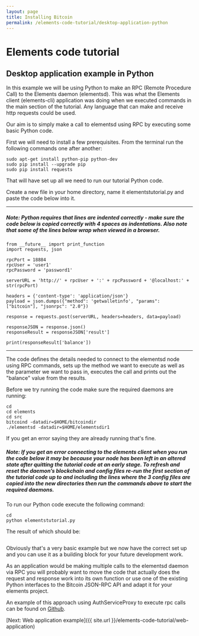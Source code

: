 ```yaml
---
layout: page
title: Installing Bitcoin
permalink: /elements-code-tutorial/desktop-application-python
---
```


# Elements code tutorial

## Desktop application example in Python

In this example we will be using Python to make an RPC (Remote Procedure Call) to the Elements daemon (elementsd). This was what the Elements client (elements-cli) application was doing when we executed commands in the main section of the tutorial. Any language that can make and receive http requests could be used. 

Our aim is to simply make a call to elementsd using RPC by executing some basic Python code.

First we will need to install a few prerequisites. From the terminal run the following commands one after another:

~~~~
sudo apt-get install python-pip python-dev
sudo pip install --upgrade pip 
sudo pip install requests
~~~~

That will have set up all we need to run our tutorial Python code.

Create a new file in your home directory, name it elementstutorial.py and paste the code below into it.

* * *

##### Note: Python requires that lines are indented correctly - make sure the code below is copied correctly with 4 spaces as indentations. Also note that some of the lines below wrap when viewed in a browser.

~~~~
from __future__ import print_function
import requests, json

rpcPort = 18884
rpcUser = 'user1'
rpcPassword = 'password1'

serverURL = 'http://' + rpcUser + ':' + rpcPassword + '@localhost:' + str(rpcPort)

headers = {'content-type': 'application/json'}
payload = json.dumps({"method": 'getwalletinfo', "params": ["bitcoin"], "jsonrpc": "2.0"})

response = requests.post(serverURL, headers=headers, data=payload)

responseJSON = response.json()
responseResult = responseJSON['result']

print(responseResult['balance'])
~~~~

* * * 

The code defines the details needed to connect to the elementsd node using RPC commands, sets up the method we want to execute as well as the parameter we want to pass in, executes the call and prints out the "balance" value from the results.

Before we try running the code make sure the required daemons are running:

~~~~
cd
cd elements
cd src
bitcoind -datadir=$HOME/bitcoindir
./elementsd -datadir=$HOME/elementsdir1
~~~~

If you get an error saying they are already running that's fine.

##### Note: If you get an error connecting to the elements client when you run the code below it may be because your node has been left in an altered state after quitting the tutorial code at an early stage. To refresh and reset the daemon’s blockchain and config files re-run the first section of the tutorial code up to and including the lines where the 3 config files are copied into the new directories then run the commands above to start the required daemons.

To run our Python code execute the following command:

~~~~
cd
python elementstutorial.py
~~~~

The result of which should be:

<img class="" alt="" src="{{ site.url }}/images/python.png" />

Obviously that's a very basic example but we now have the correct set up and you can use it as a building block for your future development work.

As an application would be making multiple calls to the elementsd daemon via RPC you will probably want to move the code that actually does the request and response work into its own function or use one of the existing Python interfaces to the Bitcoin JSON-RPC API and adapt it for your elements project. 

An example of this approach using AuthServiceProxy to execute rpc calls can be found on [Github](https://github.com/ElementsProject/elements/blob/elements-0.14.1/contrib/assets_tutorial/assets_tutorial.py).


[Next: Web application example]({{ site.url }}/elements-code-tutorial/web-application)

